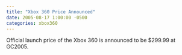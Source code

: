 ```yaml
---
title: "Xbox 360 Price Announced"
date: 2005-08-17 1:00:00 -0500
categories: xbox360
---
```


Official launch price of the Xbox 360 is announced to be $299.99 at GC2005.